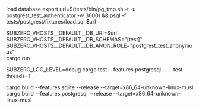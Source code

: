 load database
export url=$(tests/bin/pg_tmp.sh -t -u postgrest_test_authenticator -w 3600) && psql -f tests/postgrest/fixtures/load.sql $url


SUBZERO_VHOSTS__DEFAULT__DB_URI=$url \
SUBZERO_VHOSTS__DEFAULT__DB_SCHEMAS="[test]" \
SUBZERO_VHOSTS__DEFAULT__DB_ANON_ROLE="postgrest_test_anonymous" \
cargo run

SUBZERO_LOG_LEVEL=debug cargo test --features postgresql -- --test-threads=1

cargo build --features sqlite --release --target=x86_64-unknown-linux-musl
cargo build --features postgresql --release --target=x86_64-unknown-linux-musl